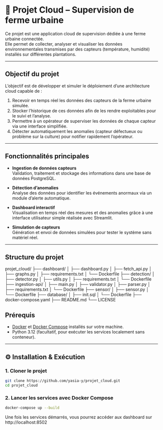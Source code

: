 # 🌱 Projet Cloud – Supervision de ferme urbaine

Ce projet est une application cloud de supervision dédiée à une ferme urbaine connectée.  
Elle permet de collecter, analyser et visualiser les données environnementales transmises par des capteurs (température, humidité) installés sur différentes plantations.

---

## Objectif du projet

L’objectif est de développer et simuler le déploiement d’une architecture cloud capable de :

1. Recevoir en temps réel les données des capteurs de la ferme urbaine simulée.
2. Stocker l’historique de ces données afin de les rendre exploitables pour le suivi et l’analyse.
3. Permettre à un opérateur de superviser les données de chaque capteur via une interface simplifiée.
4. Détecter automatiquement les anomalies (capteur défectueux ou problème sur la culture) pour notifier rapidement l’opérateur.

---

## Fonctionnalités principales

- **Ingestion de données capteurs**  
  Validation, traitement et stockage des informations dans une base de données PostgreSQL.

- **Détection d’anomalies**  
  Analyse des données pour identifier les événements anormaux via un module d’alerte automatique.

- **Dashboard interactif**  
  Visualisation en temps réel des mesures et des anomalies grâce à une interface utilisateur simple réalisée avec Streamlit.

- **Simulation de capteurs**  
  Génération et envoi de données simulées pour tester le système sans matériel réel.

---

## Structure du projet

projet_cloud/
├── dashboard/
│   ├── dashboard.py
│   ├── fetch_api.py
│   ├── graphs.py
│   ├── requirements.txt
│   └── Dockerfile
├── detection/
│   ├── detector.py
│   ├── utils.py
│   ├── requirements.txt
│   └── Dockerfile
├── ingestion-api/
│   ├── main.py
│   ├── validator.py
│   ├── parser.py
│   ├── requirements.txt
│   └── Dockerfile
├── sensor/
│   ├── sensor.py
│   └── Dockerfile
├── database/
│   ├── init.sql
│   └── Dockerfile
├── docker-compose.yaml
├── README.md
└── LICENSE
             



## Prérequis

- [Docker](https://www.docker.com/) et [Docker Compose](https://docs.docker.com/compose/) installés sur votre machine.
- Python 3.12 (facultatif, pour exécuter les services localement sans conteneur).

---

## ⚙️ Installation & Exécution

### 1. Cloner le projet

```bash
git clone https://github.com/yasia-y/projet_cloud.git
cd projet_cloud
```
### 2. Lancer les services avec Docker Compose

```bash
docker-compose up --build
```
Une fois les services démarrés, vous pourrez accéder aux dashboard sur http://localhost:8502


